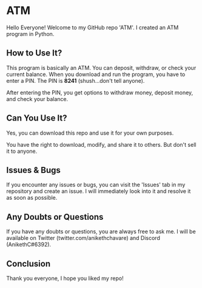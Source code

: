 # ATM

Hello Everyone! Welcome to my GitHub repo 'ATM'. I created an ATM program in Python.

## How to Use It?

This program is basically an ATM. You can deposit, withdraw, or check your current balance. When you download and run the program, you have to enter a PIN. The PIN is **8241** (shush...don't tell anyone).

After entering the PIN, you get options to withdraw money, deposit money, and check your balance.

## Can You Use It?

Yes, you can download this repo and use it for your own purposes.

You have the right to download, modify, and share it to others. But don't sell it to anyone.

## Issues & Bugs

If you encounter any issues or bugs, you can visit the 'Issues' tab in my repository and create an issue. I will immediately look into it and resolve it as soon as possible.

## Any Doubts or Questions

If you have any doubts or questions, you are always free to ask me. I will be available on Twitter (twitter.com/anikethchavare) and Discord (AnikethC#6392).

## Conclusion

Thank you everyone, I hope you liked my repo!
